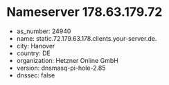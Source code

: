 # Nameserver 178.63.179.72

* as_number: 24940
* name: static.72.179.63.178.clients.your-server.de.
* city: Hanover
* country: DE
* organization: Hetzner Online GmbH
* version: dnsmasq-pi-hole-2.85
* dnssec: false
